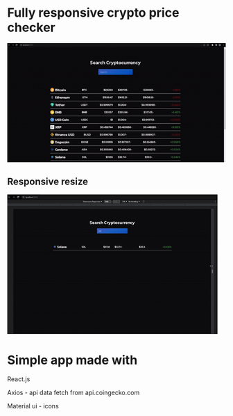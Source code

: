 # Fully responsive crypto price checker

![](https://github.com/stefandrazicstefan/Crypto_Price_Checker/blob/master/pc.gif)

## Responsive resize

![](https://github.com/stefandrazicstefan/Crypto_Price_Checker/blob/master/phone.gif)

# Simple app made with

React.js

Axios - api data fetch from api.coingecko.com

Material ui - icons
